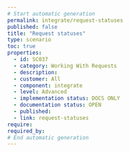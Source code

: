 ```yaml
---
# Start automatic generation
permalink: integrate/request-statuses
published: false
title: "Request statuses"
type: scenario
toc: true
properties:
  - id: SC037
  - category: Working With Requests
  - description:
  - customer: All
  - component: integrate
  - level: Advanced
  - implementation status: DOCS ONLY
  - documentation status: OPEN
  - published:
  - link: request-statuses
require:
required_by:
# End automatic generation
---
```

